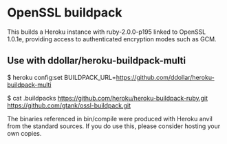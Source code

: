 # OpenSSL buildpack

This builds a Heroku instance with ruby-2.0.0-p195 linked to OpenSSL 1.0.1e,
providing access to authenticated encryption modes such as GCM.

## Use with ddollar/heroku-buildpack-multi
 
  $ heroku config:set BUILDPACK_URL=https://github.com/ddollar/heroku-buildpack-multi

  $ cat .buildpacks
  https://github.com/heroku/heroku-buildpack-ruby.git  
  https://github.com/gtank/ossl-buildpack.git


The binaries referenced in bin/compile were produced with Heroku anvil from the
standard sources. If you do use this, please consider hosting your own copies.
